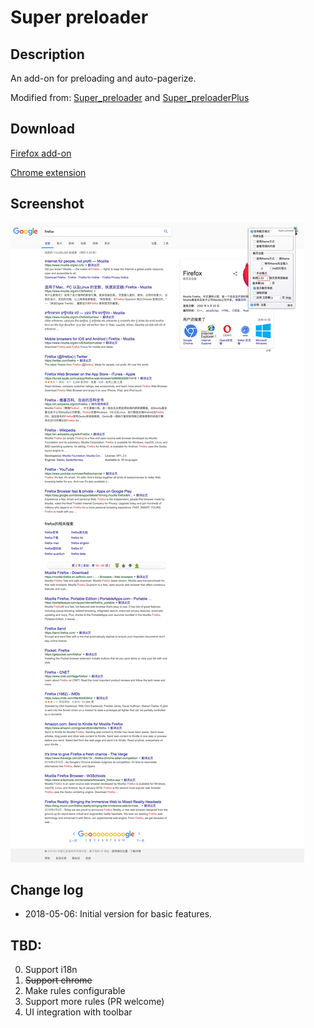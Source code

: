 # Super preloader

## Description

An add-on for preloading and auto-pagerize.

Modified from: [Super_preloader](http://userscripts-mirror.org/scripts/show/84937) and [Super_preloaderPlus](https://github.com/ywzhaiqi/userscript/tree/master/scripts/Super_preloaderPlus)

## Download

[Firefox add-on](https://addons.mozilla.org/zh-CN/firefox/addon/super-preloader/)

[Chrome extension](https://chrome.google.com/webstore/detail/super-preloader/khiodlcgmplaabalheckbelngopkimjb)

## Screenshot
![screenshot](screenshot.png)

## Change log
- 2018-05-06: Initial version for basic features.

## TBD:
0. Support i18n
0. ~~Support chrome~~
0. Make rules configurable
0. Support more rules (PR welcome)
0. UI integration with toolbar
